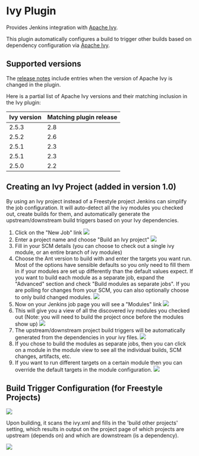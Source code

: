 # Ivy Plugin

Provides Jenkins integration with [Apache Ivy](http://ant.apache.org/ivy/).

This plugin automatically configures a build to trigger other builds
based on dependency configuration via [Apache Ivy](http://ant.apache.org/ivy).

## Supported versions

The [release notes](https://plugins.jenkins.io/ivy/releases/) include entries when the version of Apache Ivy is changed in the plugin.

Here is a partial list of Apache Ivy versions and their matching inclusion in the Ivy plugin:

| Ivy version  | Matching plugin release  |
|--------------|--------------------------|
| 2.5.3        | 2.8                      |
| 2.5.2        | 2.6                      |
| 2.5.1        | 2.3                      |
| 2.5.1        | 2.3                      |
| 2.5.0        | 2.2                      |

## Creating an Ivy Project (added in version 1.0)

By using an Ivy project instead of a Freestyle project Jenkins can
simplify the job configuration. It will auto-detect all the ivy modules
you checked out, create builds for them, and automatically generate the
upstream/downstream build triggers based on your Ivy dependencies.

1.  Click on the "New Job" link
    ![](docs/images/new-job.png)
2.  Enter a project name and choose "Build an Ivy project"
    ![](docs/images/new-ivy-project.png)
3.  Fill in your SCM details (you can choose to check out a single ivy
    module, or an entire branch of ivy modules)
4.  Choose the Ant version to build with and enter the targets you want
    run. Most of the options have sensible defaults so you only need to
    fill them in if your modules are set up differently than the default
    values expect. If you want to build each module as a separate job,
    expand the "Advanced" section and check "Build modules as separate
    jobs". If you are polling for changes from your SCM, you can also
    optionally choose to only build changed modules.
    ![](docs/images/ivy-project-configuration.png)
5.  Now on your Jenkins job page you will see a "Modules" link
    ![](docs/images/modules.png)
6.  This will give you a view of all the discovered ivy modules you
    checked out (Note: you will need to build the project once before
    the modules show up)
    ![](docs/images/modules-view.png)
7.  The upstream/downstream project build triggers will be automatically
    generated from the dependencies in your ivy files.
    ![](docs/images/upstream-downstream.png)
8.  If you chose to build the modules as separate jobs, then you can
    click on a module in the module view to see all the individual
    builds, SCM changes, artifacts, etc.
9.  If you want to run different targets on a certain module then you
    can override the default targets in the module configuration.
    ![](docs/images/ivy-module-configuration.png)

## Build Trigger Configuration (for Freestyle Projects)

![](docs/images/hudson_ivy_build_trigger.png)

Upon building, it scans the ivy.xml and fills in the 'build other
projects' setting, which results in output on the project page of which
projects are upstream (depends on) and which are downstream (is a
dependency).

![](docs/images/hudson_ivy_-_project_associations.png)
